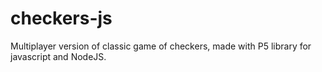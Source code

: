 # checkers-js
Multiplayer version of classic game of checkers, made with P5 library for javascript and NodeJS.
